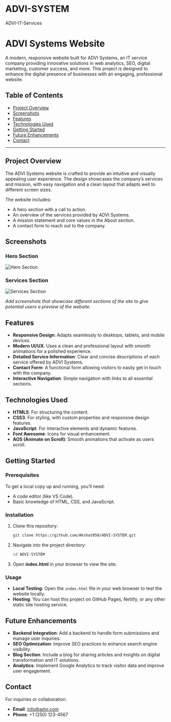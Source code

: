 # ADVI-SYSTEM
ADVI-IT-Services

# ADVI Systems Website

A modern, responsive website built for ADVI Systems, an IT service company providing innovative solutions in web analytics, SEO, digital marketing, customer success, and more. This project is designed to enhance the digital presence of businesses with an engaging, professional website.

## Table of Contents
- [Project Overview](#project-overview)
- [Screenshots](#screenshots)
- [Features](#features)
- [Technologies Used](#technologies-used)
- [Getting Started](#getting-started)
- [Future Enhancements](#future-enhancements)
- [Contact](#contact)

---

## Project Overview
The ADVI Systems website is crafted to provide an intuitive and visually appealing user experience. The design showcases the company’s services and mission, with easy navigation and a clean layout that adapts well to different screen sizes.

The website includes:
- A hero section with a call to action.
- An overview of the services provided by ADVI Systems.
- A mission statement and core values in the About section.
- A contact form to reach out to the company.

## Screenshots

### Hero Section
![Hero Section](image1.png)

### Services Section
![Services Section](image2.png)

*Add screenshots that showcase different sections of the site to give potential users a preview of the website.*

## Features

- **Responsive Design**: Adapts seamlessly to desktops, tablets, and mobile devices.
- **Modern UI/UX**: Uses a clean and professional layout with smooth animations for a polished experience.
- **Detailed Service Information**: Clear and concise descriptions of each service offered by ADVI Systems.
- **Contact Form**: A functional form allowing visitors to easily get in touch with the company.
- **Interactive Navigation**: Simple navigation with links to all essential sections.

## Technologies Used

- **HTML5**: For structuring the content.
- **CSS3**: For styling, with custom properties and responsive design features.
- **JavaScript**: For interactive elements and dynamic features.
- **Font Awesome**: Icons for visual enhancement.
- **AOS (Animate on Scroll)**: Smooth animations that activate as users scroll.

## Getting Started

### Prerequisites
To get a local copy up and running, you’ll need:
- A code editor (like VS Code).
- Basic knowledge of HTML, CSS, and JavaScript.

### Installation

1. Clone this repository:
   ```bash
   git clone https://github.com/Akshat050/ADVI-SYSTEM.git
2. Navigate into the project directory:
   ```bash
   cd ADVI-SYSTEM
3. Open **index.html** in your browser to view the site.

### Usage

- **Local Testing**: Open the `index.html` file in your web browser to test the website locally.
- **Hosting**: You can host this project on GitHub Pages, Netlify, or any other static site hosting service.

## Future Enhancements

- **Backend Integration**: Add a backend to handle form submissions and manage user inquiries.
- **SEO Optimization**: Improve SEO practices to enhance search engine visibility.
- **Blog Section**: Include a blog for sharing articles and insights on digital transformation and IT solutions.
- **Analytics**: Implement Google Analytics to track visitor data and improve user engagement.

## Contact

For inquiries or collaboration:

- **Email**: [info@advi.com](mailto:info@advi.com)
- **Phone**: +1 (250) 123-4567
